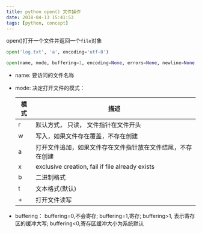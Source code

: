 ```yaml
---
title: python open() 文件操作
date: 2018-04-13 15:41:53
tags: [python, concept]
---
```


open()打开一个文件并返回一个`file`对象

```python
open('log.txt', 'a', encoding='utf-8')
```


```python
open(name, mode, buffering=1, encoding=None, errors=None, newline=None, closefd=True, opener=None)
```

* name: 要访问的文件名称
* mode:	决定打开文件的模式：
	
	模式	|	描述
	---	|	---
	r	|	默认方式， 只读， 文件指针在文件开头
	w	|	写入，如果文件存在覆盖，不存在创建
	a 	|	打开文件追加，如果文件存在文件指针放在文件结尾，不存在创建
	x	|	exclusive creation, fail if file already exists
	b 	|	二进制格式
	t	|	文本格式(默认)	
	+	|	打开文件读写
	

* buffering： buffering=0,不会寄存; buffering=1,寄存; buffering>1, 表示寄存区的缓冲大写; buffering<0,寄存区缓冲大小为系统默认